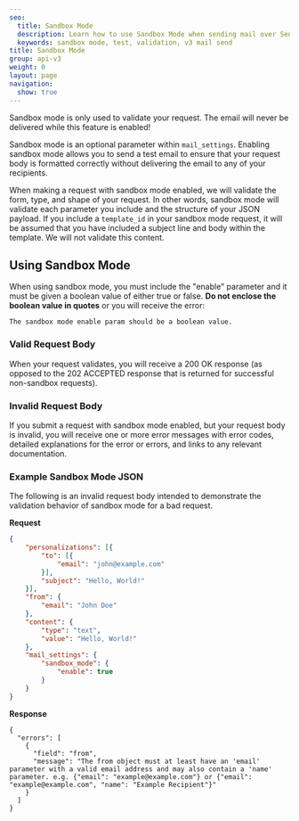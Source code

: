 ```yaml
---
seo:
  title: Sandbox Mode
  description: Learn how to use Sandbox Mode when sending mail over SendGrid's Web API v3.
  keywords: sandbox mode, test, validation, v3 mail send
title: Sandbox Mode
group: api-v3
weight: 0
layout: page
navigation:
  show: true
---
```



<call-out>

Sandbox mode is only used to validate your request. The email will never be delivered while this feature is enabled!

</call-out>

Sandbox mode is an optional parameter within `mail_settings`. Enabling sandbox mode allows you to send a test email to ensure that your request body is formatted correctly without delivering the email to any of your recipients.

When making a request with sandbox mode enabled, we will validate the form, type, and shape of your request. In other words, sandbox mode will validate each parameter you include and the structure of your JSON payload. If you include a `template_id` in your sandbox mode request, it will be assumed that you have included a subject line and body within the template. We will not validate this content.

## 	Using Sandbox Mode
 	
<call-out type="warning">

When using sandbox mode, you must include the "enable" parameter and it must be given a boolean value of either true or false. **Do not enclose the boolean value in quotes** or you will receive the error:

`The sandbox mode enable param should be a boolean value.`

</call-out>

 ### 	Valid Request Body
 	
When your request validates, you will receive a 200 OK response (as opposed to the 202 ACCEPTED response that is returned for successful non-sandbox requests).

 ### 	Invalid Request Body
 	
If you submit a request with sandbox mode enabled, but your request body is invalid, you will receive one or more error messages with error codes, detailed explanations for the error or errors, and links to any relevant documentation.

 ### 	Example Sandbox Mode JSON
 	

The following is an invalid request body intended to demonstrate the validation behavior of sandbox mode for a bad request.

**Request**
```json
{
	"personalizations": [{
		"to": [{
			"email": "john@example.com"
		}],
		"subject": "Hello, World!"
	}],
	"from": {
		"email": "John Doe"
	},
	"content": {
		"type": "text",
		"value": "Hello, World!"
	},
	"mail_settings": {
		"sandbox_mode": {
			"enable": true
		}
	}
}
```

**Response**
```
{
  "errors": [
    {
      "field": "from",
      "message": "The from object must at least have an 'email'
parameter with a valid email address and may also contain a 'name' parameter. e.g. {"email": "example@example.com"} or {"email": "example@example.com", "name": "Example Recipient"}"
    }
  ]
}
```
